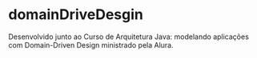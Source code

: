 # domainDriveDesgin
Desenvolvido junto ao Curso de Arquitetura Java: modelando aplicações com Domain-Driven Design ministrado pela Alura.
